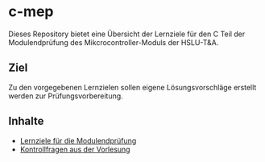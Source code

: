 # c-mep
Dieses Repository bietet eine Übersicht der Lernziele für den C Teil der
Modulendprüfung des Mikcrocontroller-Moduls der HSLU-T&A. 

## Ziel 
Zu den vorgegebenen Lernzielen sollen eigene Lösungsvorschläge
erstellt werden zur Prüfungsvorbereitung.

## Inhalte
* [Lernziele für die Modulendprüfung](chapters/README.md)
* [Kontrollfragen aus der Vorlesung](quiz/README.md)

